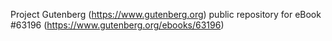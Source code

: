 Project Gutenberg (https://www.gutenberg.org) public repository for eBook #63196 (https://www.gutenberg.org/ebooks/63196)
